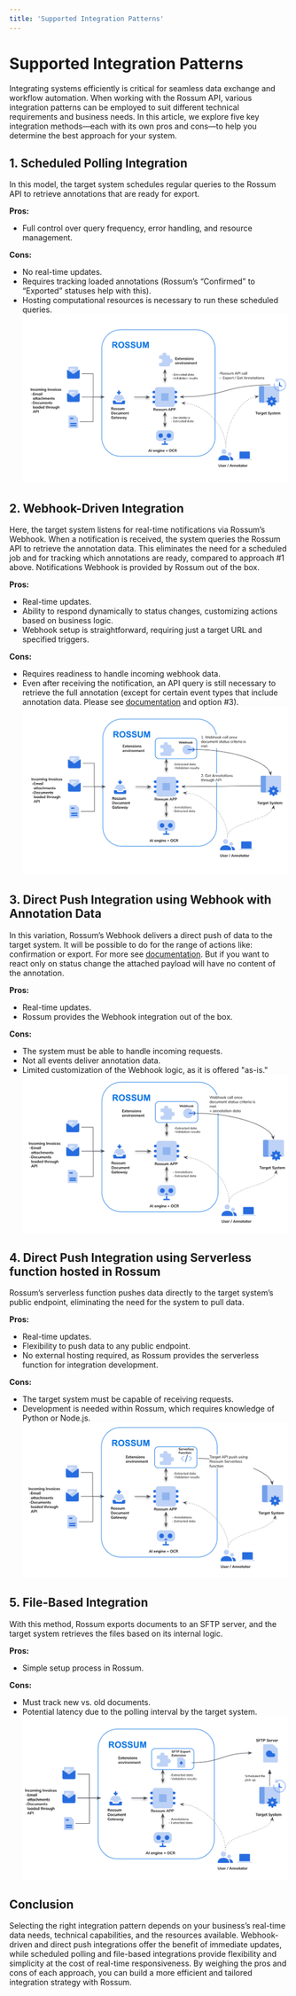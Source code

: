 ```yaml
---
title: 'Supported Integration Patterns'
---
```


# Supported Integration Patterns

Integrating systems efficiently is critical for seamless data exchange and workflow automation. When working with the Rossum API, various integration patterns can be employed to suit different technical requirements and business needs. In this article, we explore five key integration methods—each with its own pros and cons—to help you determine the best approach for your system.


## 1. Scheduled Polling Integration
In this model, the target system schedules regular queries to the Rossum API to retrieve annotations that are ready for export.

<b>Pros:</b>
* Full control over query frequency, error handling, and resource management.

<b>Cons:</b>
* No real-time updates.
* Requires tracking loaded annotations (Rossum’s “Confirmed” to “Exported” statuses help with this).
* Hosting computational resources is necessary to run these scheduled queries.
![Scheduled-Polling-Integration](img/Scheduled-Polling-Integration.png)

## 2. Webhook-Driven Integration
Here, the target system listens for real-time notifications via Rossum’s Webhook. When a notification is received, the system queries the Rossum API to retrieve the annotation data. This eliminates the need for a scheduled job and for tracking which annotations are ready, compared to approach #1 above. Notifications Webhook is provided by Rossum out of the box.

<b>Pros:</b>
* Real-time updates.
* Ability to respond dynamically to status changes, customizing actions based on business logic.
* Webhook setup is straightforward, requiring just a target URL and specified triggers.

<b>Cons:</b>
* Requires readiness to handle incoming webhook data.
* Even after receiving the notification, an API query is still necessary to retrieve the full annotation (except for certain event types that include annotation data. Please see [documentation](https://elis.rossum.ai/api/docs/#webhook-events) and option #3).
![Webhook-Driven-Integration](img/Webhook-Driven-Integration.png)

## 3. Direct Push Integration using Webhook with Annotation Data
In this variation, Rossum’s Webhook delivers a direct push of data to the target system.
It will be possible to do for the range of actions like: confirmation or export. For more see [documentation](https://elis.rossum.ai/api/docs/#webhook-events). But if you want to react only on status change the attached payload will have no content of the annotation. 

<b>Pros:</b>
* Real-time updates.
* Rossum provides the Webhook integration out of the box.

<b>Cons:</b>
* The system must be able to handle incoming requests.
* Not all events deliver annotation data.
* Limited customization of the Webhook logic, as it is offered "as-is."
![Direct-Push-Integration-(Option-#2)](img/Direct-Push-Integration-(Option-2).png)


## 4. Direct Push Integration using Serverless function hosted in Rossum
Rossum’s serverless function pushes data directly to the target system’s public endpoint, eliminating the need for the system to pull data.

<b>Pros:</b>
* Real-time updates.
* Flexibility to push data to any public endpoint.
* No external hosting required, as Rossum provides the serverless function for integration development.

<b>Cons:</b>
* The target system must be capable of receiving requests.
* Development is needed within Rossum, which requires knowledge of Python or Node.js.
![Direct-Push-Integration-(Option-#1)](img/Direct-Push-Integration-(Option-1).png)

## 5. File-Based Integration
With this method, Rossum exports documents to an SFTP server, and the target system retrieves the files based on its internal logic.

<b>Pros:</b>
* Simple setup process in Rossum.

<b>Cons:</b>
* Must track new vs. old documents.
* Potential latency due to the polling interval by the target system.
![File-based-Integration](img/File-based-Integration.png)

## Conclusion
Selecting the right integration pattern depends on your business’s real-time data needs, technical capabilities, and the resources available. Webhook-driven and direct push integrations offer the benefit of immediate updates, while scheduled polling and file-based integrations provide flexibility and simplicity at the cost of real-time responsiveness. By weighing the pros and cons of each approach, you can build a more efficient and tailored integration strategy with Rossum.